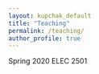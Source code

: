 ```yaml
---
layout: kupchak_default
title: "Teaching"
permalink: /teaching/
author_profile: true
---
```


Spring 2020 ELEC 2501

<!--  Fall   2020 ELEC 3908" -->

